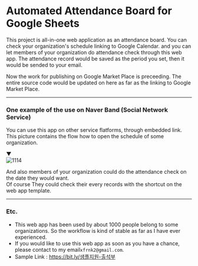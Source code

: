 # Automated Attendance Board for Google Sheets



This project is all-in-one web application as an attendance board.
You can check your organization's schedule linking to Google Calendar.
and you can let members of your organization do attendance check through this web app.
The attendance record would be saved as the period you set, then it would be sended to your email.

Now the work for publishing on Google Market Place is preceeding.
The entire source code would be updated on here as far as the linking to Google Market Place.


---


### One example of the use on Naver Band (Social Network Service)  
You can use this app on other service flatforms, through embedded link.    
This picture contains the flow how to open the schedule of some organization.   

  
▼   
![1114](https://user-images.githubusercontent.com/34790699/166109430-f9d7c385-e785-4d22-9eb1-b389cc76149c.png)


  
  
And also members of your organization could do the attendance check on the date they would want.   
Of course They could check their every records with the shortcut on the web app template.   


---

### Etc.

- This web app has been used by about 1000 people belong to some organizations. So the workflow is kind of stable as far as I have ever experienced.
- If you would like to use this web app as soon as you have a chance, please contact to my email`xfrnk2@gmail.com`.
- Sample Link : https://bit.ly/샘플지원-출석부
